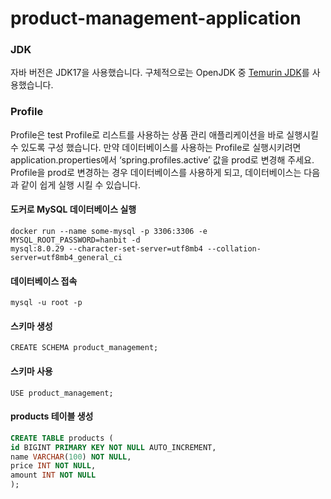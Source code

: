 # product-management-application
### JDK
자바 버전은 JDK17을 사용했습니다.
구체적으로는 OpenJDK 중 [Temurin JDK](https://adoptium.net/temurin/releases/)를 사용했습니다.
### Profile
Profile은 test Profile로 리스트를 사용하는 상품 관리 애플리케이션을 바로 실행시킬 수 있도록 구성
했습니다. 만약 데이터베이스를 사용하는 Profile로 실행시키려면 application.properties에서
‘spring.profiles.active’ 값을 prod로 변경해 주세요.
Profile을 prod로 변경하는 경우 데이터베이스를 사용하게 되고, 데이터베이스는 다음과 같이 쉽게 실행
시킬 수 있습니다.
#### 도커로 MySQL 데이터베이스 실행
```
docker run --name some-mysql -p 3306:3306 -e MYSQL_ROOT_PASSWORD=hanbit -d
mysql:8.0.29 --character-set-server=utf8mb4 --collation-server=utf8mb4_general_ci
```
#### 데이터베이스 접속
```
mysql -u root -p
```
#### 스키마 생성
```
CREATE SCHEMA product_management;
```
#### 스키마 사용
```
USE product_management;
```
#### products 테이블 생성
```SQL
CREATE TABLE products (
id BIGINT PRIMARY KEY NOT NULL AUTO_INCREMENT,
name VARCHAR(100) NOT NULL,
price INT NOT NULL,
amount INT NOT NULL
);
